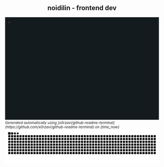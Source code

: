 <h2 align="center">noidilin - frontend dev</h2>

<picture align="center">
  <!-- <source media="(prefers-color-scheme: dark)" srcset="./output.gif"> -->
  <!-- <source media="(prefers-color-scheme: light)" srcset="./output.gif"> -->
  <source media="(prefers-color-scheme: dark)" srcset="https://raw.githubusercontent.com/noidilin/noidilin/output/output.gif">
  <source media="(prefers-color-scheme: light)" srcset="https://raw.githubusercontent.com/noidilin/noidilin/output/output.gif">
  <img alt="GIFOS" src="output.gif">
</picture>

<div style="display:flex;justify-content:center;">
  <sub><i>Generated automatically using [x0rzavi/github-readme-terminal](https://github.com/x0rzavi/github-readme-terminal) on {time_now}</i></sub>
</div>

<picture align="center">
  <source media="(prefers-color-scheme: dark)" srcset="https://raw.githubusercontent.com/noidilin/noidilin/output/snake-dark.svg">
  <source media="(prefers-color-scheme: light)" srcset="https://raw.githubusercontent.com/noidilin/noidilin/output/snake.svg">
  <img alt="github contribution grid snake animation" src="https://raw.githubusercontent.com/noidilin/noidilin/output/snake.svg">
</picture>
